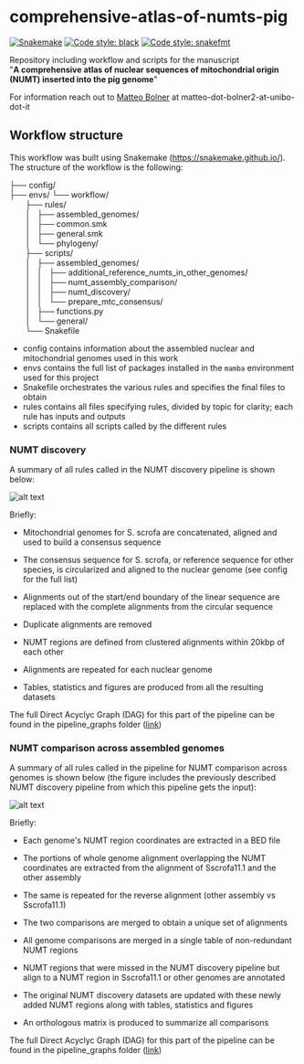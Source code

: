 # comprehensive-atlas-of-numts-pig
[![Snakemake](https://img.shields.io/badge/snakemake-≥7.19.0-brightgreen.svg)](https://snakemake.github.io)
[![Code style: black](https://img.shields.io/badge/code%20style-black-000000.svg)](https://github.com/psf/black)
[![Code style: snakefmt](https://img.shields.io/badge/code%20style-snakefmt-000000.svg)](https://github.com/snakemake/snakefmt)

Repository including workflow and scripts for the manuscript  
"**A comprehensive atlas of nuclear sequences of mitochondrial origin (NUMT) inserted into the pig genome**"

For information reach out to [Matteo Bolner](https://github.com/matteobolner) at matteo-dot-bolner2-at-unibo-dot-it

## Workflow structure
This workflow was built using Snakemake (https://snakemake.github.io/).
The structure of the workflow is the following:

├── config/  
├── envs/
└── workflow/  
  ├── rules/  
  │   ├── assembled_genomes/  
  │   ├── common.smk  
  │   ├── general.smk  
  │   └── phylogeny/  
  ├── scripts/  
  │   ├── assembled_genomes/  
  │   │   ├── additional_reference_numts_in_other_genomes/  
  │   │   ├── numt_assembly_comparison/  
  │   │   ├── numt_discovery/  
  │   │   └── prepare_mtc_consensus/  
  │   ├── functions.py  
  │   └── general/  
  └── Snakefile  

- config contains information about the assembled nuclear and mitochondrial genomes used in this work
- envs contains the full list of packages installed in the `mamba` environment used for this project
- Snakefile orchestrates the various rules and specifies the final files to obtain
- rules contains all files specifying rules, divided by topic for clarity; each rule has inputs and outputs
- scripts contains all scripts called by the different rules

### NUMT discovery

A summary of all rules called in the NUMT discovery pipeline is shown below:

[numt_discovery_summary]: https://github.com/matteobolner/comprehensive-atlas-of-numts-pig/blob/main/pipeline_graphs/numt_discovery_summary.svg "Test"
![alt text][numt_discovery_summary]

Briefly:
- Mitochondrial genomes for S. scrofa are concatenated, aligned and used to build a consensus sequence
- The consensus sequence for S. scrofa,  or reference sequence for other species, is circularized and aligned to the nuclear genome (see config for the full list)
- Alignments out of the start/end boundary of the linear sequence are replaced with the complete alignments from the circular sequence
- Duplicate alignments are removed
- NUMT regions are defined from clustered alignments within 20kbp of each other
- Alignments are repeated for each nuclear genome

- Tables, statistics and figures are produced from all the resulting datasets

The full Direct Acyclyc Graph (DAG) for this part of the pipeline can be found in the pipeline_graphs folder ([link](pipeline_graphs/numt_discovery_complete.svg))

### NUMT comparison across assembled genomes

A summary of all rules called in the pipeline for NUMT comparison across genomes  is shown below (the figure includes the previously described NUMT discovery pipeline from which this pipeline gets the input):

[genome_comparison_summary]: https://github.com/matteobolner/comprehensive-atlas-of-numts-pig/blob/main/pipeline_graphs/genome_comparison_summary.png "Test"
![alt text][genome_comparison_summary]

Briefly:
- Each genome's NUMT region coordinates are extracted in a BED file  

- The portions of whole genome alignment overlapping the NUMT coordinates are extracted from the alignment of Sscrofa11.1 and the other assembly  

- The same is repeated for the reverse alignment (other assembly vs Sscrofa11.1)

- The two comparisons are merged to obtain a unique set of alignments

- All genome comparisons are merged in a single table of non-redundant NUMT regions

- NUMT regions that were missed in the NUMT discovery pipeline but align to a NUMT region in Sscrofa11.1 or other genomes are annotated

- The original NUMT discovery datasets are updated with these newly added NUMT regions along with tables, statistics and figures

- An orthologous matrix is produced to summarize all comparisons


The full Direct Acyclyc Graph (DAG) for this part of the pipeline can be found in the pipeline_graphs folder ([link](pipeline_graphs/genome_comparison_complete.svg))
